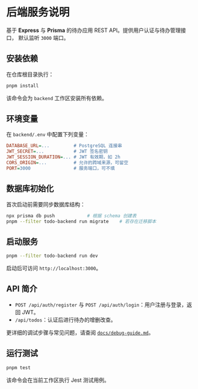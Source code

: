 # 后端服务说明

基于 **Express** 与 **Prisma** 的待办应用 REST API。提供用户认证与待办管理接口，
默认监听 `3000` 端口。

## 安装依赖

在仓库根目录执行：

```bash
pnpm install
```

该命令会为 `backend` 工作区安装所有依赖。

## 环境变量

在 `backend/.env` 中配置下列变量：

```ini
DATABASE_URL=...         # PostgreSQL 连接串
JWT_SECRET=...           # JWT 签名密钥
JWT_SESSION_DURATION=... # JWT 有效期，如 2h
CORS_ORIGIN=...          # 允许的跨域来源，可留空
PORT=3000                # 服务端口，可不填
```

## 数据库初始化

首次启动前需要同步数据库结构：

```bash
npx prisma db push            # 根据 schema 创建表
pnpm --filter todo-backend run migrate    # 若存在迁移脚本
```

## 启动服务

```bash
pnpm --filter todo-backend run dev
```

启动后可访问 `http://localhost:3000`。

## API 简介

- `POST /api/auth/register` 与 `POST /api/auth/login`：用户注册与登录，返回 JWT。
- `/api/todos`：认证后进行待办的增删改查。

更详细的调试步骤与常见问题，请查阅 [`docs/debug-guide.md`](../docs/debug-guide.md)。

## 运行测试

```bash
pnpm test
```

该命令会在当前工作区执行 Jest 测试用例。
